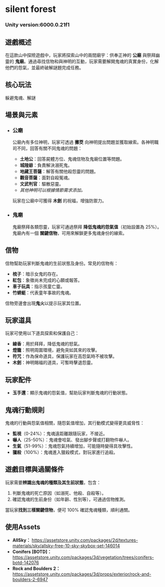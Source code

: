 # silent forest

### Unity version:6000.0.21f1

## 遊戲概述
在這款山中探險遊戲中，玩家將探索山中的兩間廟宇：供奉正神的 **公廟** 與祭拜幽靈的 **鬼廟**。通過尋找信物和與神明的互動，玩家需要解開鬼魂的真實身份，化解他們的怨氣，並最終破解謎題完成任務。

## 核心玩法
躲避鬼魂、解謎

## 場景與元素

- ### 公廟
  公廟內有多位神明，玩家可透過 **擲茭** 向神明提出問題並獲取線索。各神明職司不同，回答有關不同鬼魂的問題：
  - **土地公**：回答屍體方位、鬼魂信物及鬼廟位置等問題。
  - **城隍爺**：負責解決溺死鬼。
  - **地藏王菩薩**：解答有關他殺怨靈的問題。
  - **觀音菩薩**：面對自殺冤魂。
  - **文武判官**：驅散惡靈。
  - *其他神明可以根據情節需求添加。*
  
  玩家在公廟中可獲得 **木劍** 的祝福，增強防禦力。

- ### 鬼廟
  鬼廟祭拜各類怨靈，玩家可通過祭拜 **降低鬼魂的怨氣值**（初始設置為 25%）。鬼廟內有一個 **關鍵信物**，可用來解鎖更多鬼魂身份的線索。

## 信物
信物幫助玩家判斷鬼魂的生前狀態及身份。常見的信物有：
- **梳子**：暗示女鬼的存在。
- **紅包**：象徵尚未完成的心願或報答。
- **車子玩具**：指示孩童亡靈。
- **竹蜻蜓**：代表童年事故的鬼魂。

信物旁邊會出現**鬼火**以提示玩家其位置。

## 玩家道具

玩家可使用以下道具探索和保護自己：
- **線香**：用於拜拜，降低鬼魂的怒氣。
- **燈籠**：照明周圍環境，避免突如其來的攻擊。
- **符咒**：作為保命道具，保護玩家在高怨氣時不被攻擊。
- **木劍**：神明賜福的道具，可暫時擊退怨靈。

## 玩家配件

- **玉手還**：顯示鬼魂的怨氣值，幫助玩家判斷鬼魂的行動狀態。

## 鬼魂行動規則

鬼魂的行動與怨氣值相關，隨怨氣值增加，其行動模式變得更具威脅性：
- **監視**（0-24%）：鬼魂遠距離跟隨玩家，不接近。
- **嚇人**（25-50%）：鬼魂會哈氣、發出腳步聲或打翻物件嚇人。
- **生氣**（51-99%）：鬼魂怨氣持續增加，可能隨時變得具攻擊性。
- **獵殺**（100%）：鬼魂進入獵殺模式，對玩家進行追殺。

## 遊戲目標與過關條件

玩家需要**辨識出鬼魂的種類及其生前狀態**，包含：
1. 判斷鬼魂的死亡原因（如溺死、他殺、自殺等）。
2. 確認鬼魂的生前身份（如年齡、性別等），可通過信物推測。

當玩家**找到三樣關鍵信物**，便可 100% 確認鬼魂種類，順利通關。

## 使用Assets

- **AllSky：** https://assetstore.unity.com/packages/2d/textures-materials/sky/allsky-free-10-sky-skybox-set-146014
- **Conifers [BOTD]：** https://assetstore.unity.com/packages/3d/vegetation/trees/conifers-botd-142076
- **Rock and Boulders 2：** https://assetstore.unity.com/packages/3d/props/exterior/rock-and-boulders-2-6947
